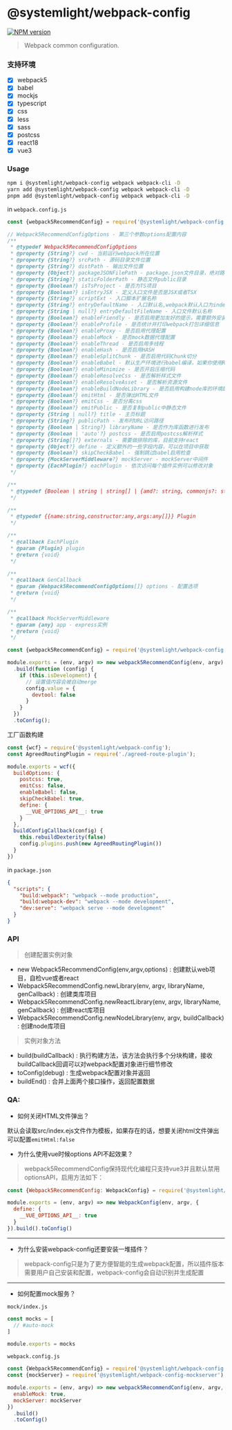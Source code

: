 # @systemlight/webpack-config

[![NPM version](https://img.shields.io/npm/v/@systemlight/webpack-config.svg)](https://www.npmjs.com/package/@systemlight/webpack-config)

> Webpack common configuration.

### 支持环境

- [x] webpack5
- [x] babel
- [x] mockjs
- [x] typescript
- [x] css
- [x] less
- [x] sass
- [x] postcss
- [x] react18
- [x] vue3

### Usage

```bash
npm i @systemlight/webpack-config webpack webpack-cli -D
yarn add @systemlight/webpack-config webpack webpack-cli -D
pnpm add @systemlight/webpack-config webpack webpack-cli -D
```

in `webpack.config.js`

```js
const {webpack5RecommendConfig} = require('@systemlight/webpack-config')

// Webpack5RecommendConfigOptions - 第三个参数options配置内容
/**
 * @typedef Webpack5RecommendConfigOptions
 * @property {String?} cwd - 当前运行webpack所在位置
 * @property {String?} srcPath - 源码目录文件位置
 * @property {String?} distPath - 输出文件位置
 * @property {Object?} packageJSONFilePath - package.json文件目录，绝对路径
 * @property {String?} staticFolderPath - 静态文件public目录
 * @property {Boolean?} isTsProject - 是否为TS项目
 * @property {Boolean?} isEntryJSX - 定义入口文件是否是JSX或者TSX
 * @property {String?} scriptExt - 入口脚本扩展名称
 * @property {String?} entryDefaultName - 入口默认名,webpack默认入口为index.js，输出为main.js
 * @property {String | null?} entryDefaultFileName - 入口文件默认名称
 * @property {Boolean?} enableFriendly - 是否启用更加友好的提示，需要额外安装插件
 * @property {Boolean?} enableProfile - 是否统计并打印webpack打包详细信息
 * @property {Boolean?} enableProxy - 是否启用代理配置
 * @property {Boolean?} enableMock - 是否mock数据代理配置
 * @property {Boolean?} enableThread - 是否启用多线程
 * @property {Boolean?} enableHash - 是否启用HASH
 * @property {Boolean?} enableSplitChunk - 是否启用代码Chunk切分
 * @property {Boolean?} enableBabel - 默认生产环境进行babel编译，如果你使用React JSX那么需要永久启用并添加@babel/preset-react
 * @property {Boolean?} enableMinimize - 是否开启压缩代码
 * @property {Boolean?} enableResolveCss - 是否解析样式文件
 * @property {Boolean?} enableResolveAsset - 是否解析资源文件
 * @property {Boolean?} enableBuildNodeLibrary - 是否启用构建node库的环境配置
 * @property {Boolean?} emitHtml - 是否弹出HTML文件
 * @property {Boolean?} emitCss - 是否分离css
 * @property {Boolean?} emitPublic - 是否复制public中静态文件
 * @property {String | null?} title - 主页标题
 * @property {String?} publicPath - 发布时URL访问路径
 * @property {Boolean | String?} libraryName - 是否作为库函数进行发布
 * @property {Boolean | 'auto'?} postcss - 是否启用postcss解析样式
 * @property {String[]?} externals - 需要做排除的库，目前支持react
 * @property {Object?} define - 定义额外的一些字段内容，可以在项目中获取
 * @property {Boolean?} skipCheckBabel - 强制跳过babel启用检查
 * @property {MockServerMiddleware?} mockServer - mockServer中间件
 * @property {EachPlugin?} eachPlugin - 依次访问每个插件实例可以修改对象
 */

/**
 * @typedef {Boolean | string | string[] | {amd?: string, commonjs?: string, root?: string | string[]}} LibraryName
 */

/**
 * @typedef {{name:string,constructor:any,args:any[]}} Plugin
 */

/**
 * @callback EachPlugin
 * @param {Plugin} plugin
 * @return {void}
 */

/**
 * @callback GenCallback
 * @param {Webpack5RecommendConfigOptions[]} options - 配置选项
 * @return {void}
 */

/**
 * @callback MockServerMiddleware
 * @param {any} app - express实例
 * @return {void}
 */

const {webpack5RecommendConfig} = require('@systemlight/webpack-config');

module.exports = (env, argv) => new webpack5RecommendConfig(env, argv)
  .build(function (config) {
    if (this.isDevelopment) {
      // 设置值内容会被自动merge
      config.value = {
        devtool: false
      }
    }
  })
  .toConfig();
```

工厂函数构建

```javascript
const {wcf} = require('@systemlight/webpack-config');
const AgreedRoutingPlugin = require('./agreed-route-plugin');

module.exports = wcf({
  buildOptions: {
    postcss: true,
    emitCss: false,
    enableBabel: false,
    skipCheckBabel: true,
    define: {
      __VUE_OPTIONS_API__: true
    }
  },
  buildConfigCallback(config) {
    this.rebuildDexterity(false)
    config.plugins.push(new AgreedRoutingPlugin())
  }
})
```

in `package.json`

```json
{
  "scripts": {
    "build:webpack": "webpack --mode production",
    "build:webpack-dev": "webpack --mode development",
    "dev:serve": "webpack serve --mode development"
  }
}
```

### API

> 创建配置实例对象

- new Webpack5RecommendConfig(env,argv,options) : 创建默认web项目，自检vue或者react
- Webpack5RecommendConfig.newLibrary(env, argv, libraryName, genCallback) : 创建类库项目
- Webpack5RecommendConfig.newReactLibrary(env, argv, libraryName, genCallback) : 创建react库项目
- Webpack5RecommendConfig.newNodeLibrary(env, argv, buildCallback) : 创建node库项目

> 实例对象方法

- build(buildCallback) : 执行构建方法，该方法会执行多个分块构建，接收buildCallback回调可以对webpack配置对象进行细节修改
- toConfig(debug) : 生成webpack配置对象并返回
- buildEnd() : 合并上面两个接口操作，返回配置数据

### QA:

- 如何关闭HTML文件弹出？

默认会读取src/index.ejs文件作为模板，如果存在的话，想要关闭html文件弹出可以配置`emitHtml:false`

- 为什么使用vue时候options API不起效果？

> webpack5RecommendConfig保持现代化编程只支持vue3并且默认禁用optionsAPI，启用方法如下：

```javascript
const {Webpack5RecommendConfig: WebpackConfig} = require('@systemlight/webpack-config');

module.exports = (env, argv) => new WebpackConfig(env, argv, {
  define: {
    __VUE_OPTIONS_API__: true
  }
}).build().toConfig()
```

---

- 为什么安装webpack-config还要安装一堆插件？

> webpack-config只是为了更方便智能的生成webpack配置，所以插件版本需要用户自己安装和配置，webpack-config会自动识别并生成配置

---

- 如何配置mock服务？

`mock/index.js`

```javascript
const mocks = [
  // #auto-mock
]

module.exports = mocks
```

`webpack.config.js`

```javascript
const {Webpack5RecommendConfig} = require('@systemlight/webpack-config')
const {mockServer} = require('@systemlight/webpack-config-mockserver')

module.exports = (env, argv) => new webpack5RecommendConfig(env, argv, {
  enableMock: true,
  mockServer: mockServer
})
  .build()
  .toConfig()
```
